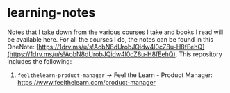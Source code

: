 # learning-notes

Notes that I take down from the various courses I take and books I read will be available here. For all the courses I do, the notes can be found in this OneNote: [https://1drv.ms/u/s!AobN8dUrobJQidw4l0cZ8u-H8fEehQ](https://1drv.ms/u/s!AobN8dUrobJQidw4l0cZ8u-H8fEehQ). This repository includes the following:

1. `feelthelearn-product-manager` -> Feel the Learn - Product Manager: https://www.feelthelearn.com/product-manager

